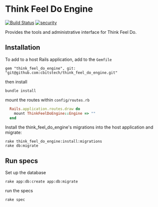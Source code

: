 # Think Feel Do Engine

[![Build Status](https://travis-ci.org/cbitstech/think_feel_do_engine.svg)](https://travis-ci.org/cbitstech/think_feel_do_engine) [![security](https://hakiri.io/github/cbitstech/think_feel_do_engine/master.svg)](https://hakiri.io/github/cbitstech/think_feel_do_engine/master)

Provides the tools and administrative interface for Think Feel Do.

## Installation

To add to a host Rails application, add to the `Gemfile`

    gem "think_feel_do_engine", git: "git@github.com:cbitstech/think_feel_do_engine.git"

then install

    bundle install

mount the routes within ```config/routes.rb```

```ruby
  Rails.application.routes.draw do
    mount ThinkFeelDoEngine::Engine => ""
  end
```

Install the think_feel_do_engine's migrations into the host application and migrate:
```console
rake think_feel_do_engine:install:migrations
rake db:migrate
```

## Run specs

Set up the database

    rake app:db:create app:db:migrate

run the specs

    rake spec
